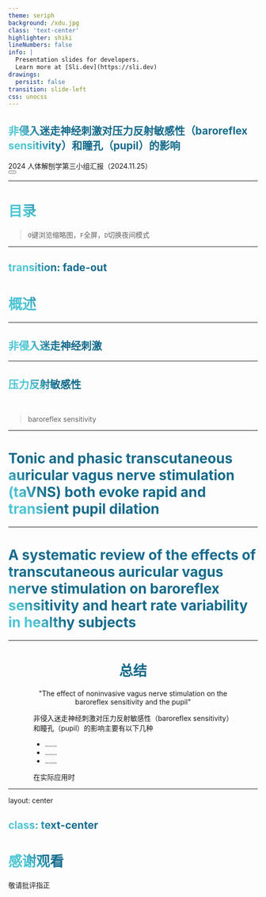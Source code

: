 ```yaml
---
theme: seriph
background: /xdu.jpg
class: 'text-center'
highlighter: shiki
lineNumbers: false
info: |
  Presentation slides for developers.
  Learn more at [Sli.dev](https://sli.dev)
drawings:
  persist: false
transition: slide-left
css: unocss
---
```


## 非侵入迷走神经刺激对压力反射敏感性（baroreflex sensitivity）和瞳孔（pupil）的影响



<div class="pt-12">
  <span @click="$slidev.nav.next" class="px-2 py-1 rounded cursor-pointer" hover="bg-white bg-opacity-10">
    2024 人体解刨学第三小组汇报（2024.11.25）
    <!--<carbon:arrow-right class="inline"/>-->
  </span>
</div>







<div class="abs-br m-6 flex gap-2">
  <button @click="$slidev.nav.openInEditor()" title="Open in Editor" class="text-xl slidev-icon-btn opacity-50 !border-none !hover:text-white">
    <carbon:edit/>
  </button>
  <a href="https://github.com/northboat" target="_blank" alt="GitHub"
    class="text-xl slidev-icon-btn opacity-50 !border-none !hover:text-white">
    <carbon-logo-github/>
  </a>
</div>
<!--
The last comment block of each slide will be treated as slide notes. It will be visible and editable in Presenter Mode along with the slide. [Read more in the docs](https://sli.dev/guide/syntax.html#notes)
-->



---

# 目录

> `O`键浏览缩略图，`F`全屏，`D`切换夜间模式

<Toc style="margin-top:9px"></Toc>

---
transition: fade-out
---

# 概述

---



## 非侵入迷走神经刺激





<style>
h2 {
  background-color: #2B90B6;
  background-image: linear-gradient(45deg, #4EC5D4 10%, #146b8c 20%);
  background-size: 100%;
  -webkit-background-clip: text;
  -moz-background-clip: text;
  -webkit-text-fill-color: transparent;
  -moz-text-fill-color: transparent;
}
</style>

---

## 压力反射敏感性

<br>

> baroreflex sensitivity





<style>
h2 {
  background-color: #2B90B6;
  background-image: linear-gradient(45deg, #4EC5D4 10%, #146b8c 20%);
  background-size: 100%;
  -webkit-background-clip: text;
  -moz-background-clip: text;
  -webkit-text-fill-color: transparent;
  -moz-text-fill-color: transparent;
}
</style>
---

# Tonic and phasic transcutaneous auricular vagus nerve stimulation (taVNS) both evoke rapid and transient pupil dilation





<style>
h1 {
  background-color: #2B90B6;
  background-image: linear-gradient(45deg, #4EC5D4 10%, #146b8c 20%);
  background-size: 100%;
  font-size: 28px;
  -webkit-background-clip: text;
  -moz-background-clip: text;
  -webkit-text-fill-color: transparent;
  -moz-text-fill-color: transparent;
}
</style>

---

# A systematic review of the effects of transcutaneous auricular vagus nerve stimulation on baroreflex sensitivity and heart rate variability in healthy subjects





<style>
h1 {
  background-color: #2B90B6;
  background-image: linear-gradient(45deg, #4EC5D4 10%, #146b8c 20%);
  background-size: 100%;
  font-size: 28px;
  -webkit-background-clip: text;
  -moz-background-clip: text;
  -webkit-text-fill-color: transparent;
  -moz-text-fill-color: transparent;
}
</style>

---

<div style="width:80%;clear:both;margin:auto;margin-top:5%">

<div style="text-align:center">

# 总结

<p><center>"The effect of noninvasive vagus nerve stimulation on the baroreflex sensitivity and the pupil"</center></p>

</div>

非侵入迷走神经刺激对压力反射敏感性（baroreflex sensitivity）和瞳孔（pupil）的影响主要有以下几种

- ......
- ......
- ......

在实际应用时

</div>

---
layout: center

class: text-center
---

# 感谢观看

敬请批评指正
